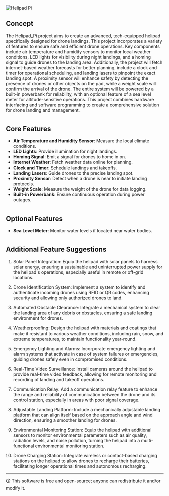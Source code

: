 ![Helipad Pi](https://github.com/sourceduty/Helipad_Pi/assets/123030236/e7783fff-69ee-404e-a67c-9efc89a8d7d8)

## Concept

The Helipad_Pi project aims to create an advanced, tech-equipped helipad specifically designed for drone landings. This project incorporates a variety of features to ensure safe and efficient drone operations. Key components include air temperature and humidity sensors to monitor local weather conditions, LED lights for visibility during night landings, and a homing signal to guide drones to the landing area. Additionally, the project will fetch internet-based weather forecasts for better planning, include a clock and timer for operational scheduling, and landing lasers to pinpoint the exact landing spot. A proximity sensor will enhance safety by detecting the presence of drones or other objects on the pad, while a weight scale will confirm the arrival of the drone. The entire system will be powered by a built-in powerbank for reliability, with an optional feature of a sea level meter for altitude-sensitive operations. This project combines hardware interfacing and software programming to create a comprehensive solution for drone landing and management.

#
## Core Features

- **Air Temperature and Humidity Sensor**: Measure the local climate conditions.
- **LED Lights**: Provide illumination for night landings.
- **Homing Signal**: Emit a signal for drones to home in on.
- **Internet Weather**: Fetch weather data online for planning.
- **Clock and Timer**: Schedule landings and takeoffs.
- **Landing Lasers**: Guide drones to the precise landing spot.
- **Proximity Sensor**: Detect when a drone is near to initiate landing protocols.
- **Weight Scale**: Measure the weight of the drone for data logging.
- **Built-in Powerbank**: Ensure continuous operation during power outages.

#
## Optional Features

- **Sea Level Meter**: Monitor water levels if located near water bodies.

#
## Additional Feature Suggestions

1. Solar Panel Integration: Equip the helipad with solar panels to harness solar energy, ensuring a sustainable and uninterrupted power supply for the helipad's operations, especially useful in remote or off-grid locations.

2. Drone Identification System: Implement a system to identify and authenticate incoming drones using RFID or QR codes, enhancing security and allowing only authorized drones to land.

3. Automated Obstacle Clearance: Integrate a mechanical system to clear the landing area of any debris or obstacles, ensuring a safe landing environment for drones.

4. Weatherproofing: Design the helipad with materials and coatings that make it resistant to various weather conditions, including rain, snow, and extreme temperatures, to maintain functionality year-round.

5. Emergency Lighting and Alarms: Incorporate emergency lighting and alarm systems that activate in case of system failures or emergencies, guiding drones safely even in compromised conditions.

6. Real-Time Video Surveillance: Install cameras around the helipad to provide real-time video feedback, allowing for remote monitoring and recording of landing and takeoff operations.

7. Communication Relay: Add a communication relay feature to enhance the range and reliability of communication between the drone and its control station, especially in areas with poor signal coverage.

8. Adjustable Landing Platform: Include a mechanically adjustable landing platform that can align itself based on the approach angle and wind direction, ensuring a smoother landing for drones.

9. Environmental Monitoring Station: Equip the helipad with additional sensors to monitor environmental parameters such as air quality, radiation levels, and noise pollution, turning the helipad into a multi-functional environmental monitoring station.

10. Drone Charging Station: Integrate wireless or contact-based charging stations on the helipad to allow drones to recharge their batteries, facilitating longer operational times and autonomous recharging.

***

🛈 This software is free and open-source; anyone can redistribute it and/or modify it.
